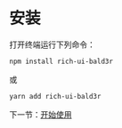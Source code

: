 # 安装

打开终端运行下列命令：

```bash
npm install rich-ui-bald3r
```

或

```bash
yarn add rich-ui-bald3r
```

下一节：[开始使用](#/doc/get-started)